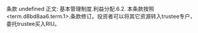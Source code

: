 条款 undefined 正文:
基本管理制度.利益分配.6.2. 本条款按照<term.d8bd8aa6.term.1>.条款修订。投资者可以将其它资源转入trustee专户，委托trustee买入RIU。
